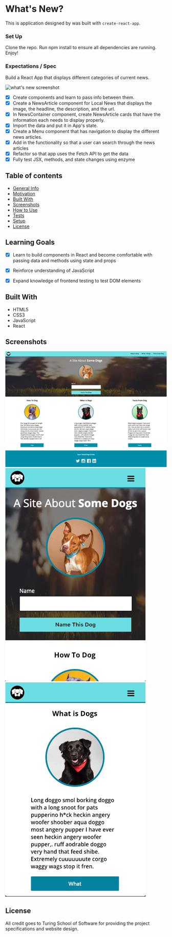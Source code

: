 # What's New?

This is application designed by was built with `create-react-app`.

### Set Up

Clone the repo. Run npm install to ensure all dependencies are running. Enjoy!

### Expectations / Spec

Build a React App that displays different categories of current news.

![what's new screenshot](./screenshots/whats-new.png)

- [x] Create components and learn to pass info between them.
- [x] Create a NewsArticle component for Local News that displays the image, the headline, the description, and the url.
- [x] In NewsContainer component, create NewsArticle cards that have the information each needs to display properly.
- [x] Import the data and put it in App's state.
- [x] Create a Menu component that has navigation to display the different news articles.
- [x] Add in the functionality so that a user can search through the news articles
- [x] Refactor so that app uses the Fetch API to get the data
- [x] Fully test JSX, methods, and state changes using enzyme

## Table of contents
* [General Info](#Lynne's-Dog-Party)
* [Motivation](#Motivation)
* [Built With](#Built-With) 
* [Screenshots](#Screenshots)
* [How to Use](#How-to-Use)
* [Tests](#Tests)
* [Setup](#Setup)
* [License](#License)

## Learning Goals

- [x] Learn to build components in React and become comfortable with passing data and methods using state and props
- [x] Reinforce understanding of JavaScript
- [x] Expand knowledge of frontend testing to test DOM elements


## Built With

- HTML5
- CSS3
- JavaScript
- React


## Screenshots

<img src="https://github.com/lynnerang/dog-party-website/blob/master/screenshots/Desktop.png" alt="Website screenshot on desktop">
<img src="https://github.com/lynnerang/dog-party-website/blob/master/screenshots/Mobile1.png" alt="Top of website on mobile">
<img src="https://github.com/lynnerang/dog-party-website/blob/master/screenshots/Mobile2.png" alt="Website columns on mobile">


## License

All credit goes to Turing School of Software for providing the project specifications and website design.

